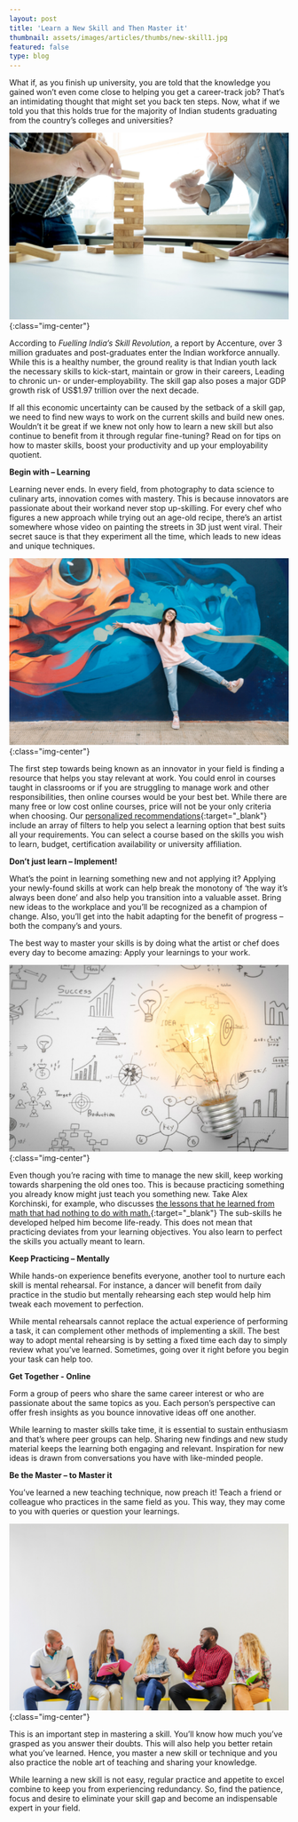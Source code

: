 ```yaml
---
layout: post
title: 'Learn a New Skill and Then Master it'
thumbnail: assets/images/articles/thumbs/new-skill1.jpg
featured: false
type: blog
---
```


What if, as you finish up university, you are told that the knowledge you gained won’t even come close to helping you get a career-track job? That’s an intimidating thought that might set you back ten steps. Now, what if we told you that this holds true for the majority of Indian students graduating from the country’s colleges and universities?

![learn-new-skill](/assets/images/articles/new-skill1.jpg){:class="img-center"}

According to *Fuelling India’s Skill Revolution*, a report by Accenture, over 3 million graduates and post-graduates enter the Indian workforce annually. While this is a healthy number, the ground reality is that Indian youth lack the necessary skills to kick-start, maintain or grow in their careers, Leading to chronic un- or under-employability. The skill gap also poses a major GDP growth risk of US$1.97 trillion over the next decade.

If all this economic uncertainty can be caused by the setback of a skill gap, we need to find new ways to work on the current skills and build new ones. Wouldn’t it be great if we knew not only how to learn a new skill but also continue to benefit from it through regular fine-tuning? Read on for tips on how to master skills, boost your productivity and up your employability quotient. 

**Begin with – Learning**

Learning never ends. In every field, from photography to data science to culinary arts, innovation comes with mastery. This is because innovators are passionate about their workand never stop up-skilling. For every chef who figures a new approach while trying out an age-old recipe, there’s an artist somewhere whose video on painting the streets in 3D just went viral. Their secret sauce is that they experiment all the time, which leads to new ideas and unique techniques.

![learn-new-skill](/assets/images/articles/new-skill2.jpg){:class="img-center"}

The first step towards being known as an innovator in your field is finding a resource that helps you stay relevant at work. You could enrol in courses taught in classrooms or if you are struggling to manage work and other responsibilities, then online courses would be your best bet. While there are many free or low cost online courses, price will not be your only criteria when choosing. Our [personalized recommendations](https://lore.online/personalize){:target="\_blank"} include an array of filters to help you select a learning option that best suits all your requirements. You can select a course based on the skills you wish to learn, budget, certification availability or university affiliation.

**Don’t just learn – Implement!**

What’s the point in learning something new and not applying it? Applying your newly-found skills at work can help break the monotony of ‘the way it’s always been done’ and also help you transition into a valuable asset. Bring new ideas to the workplace and you’ll be recognized as a champion of change. Also, you’ll get into the habit adapting for the benefit of progress – both the company’s and yours.

The best way to master your skills is by doing what the artist or chef does every day to become amazing: Apply your learnings to your work. 

![learn-new-skill](/assets/images/articles/new-skill3.jpg){:class="img-center"}

Even though you’re racing with time to manage the new skill, keep working towards sharpening the old ones too. This is because practicing something you already know might just teach you something new. Take Alex Korchinski, for example, who discusses [the lessons that he learned from math that had nothing to do with math.](https://medium.com/s/story/6-life-lessons-from-my-math-degree-that-have-nothing-to-do-with-math-d38aba90edfe){:target="\_blank"} The sub-skills he developed helped him become life-ready. This does not mean that practicing deviates from your learning objectives. You also learn to perfect the skills you actually meant to learn.

**Keep Practicing – Mentally**

While hands-on experience benefits everyone, another tool to nurture each skill is mental rehearsal. For instance, a dancer will benefit from daily practice in the studio but mentally rehearsing each step would help him tweak each movement to perfection.

While mental rehearsals cannot replace the actual experience of performing a task, it can complement other methods of implementing a skill. The best way to adopt mental rehearsing is by setting a fixed time each day to simply review what you’ve learned. Sometimes, going over it right before you begin your task can help too.

**Get Together - Online**

Form a group of peers who share the same career interest or who are passionate about the same topics as you. Each person’s perspective can offer fresh insights as you bounce innovative ideas off one another. 

While learning to master skills take time, it is essential to sustain enthusiasm and that’s where peer groups can help. Sharing new findings and new study material keeps the learning both engaging and relevant. Inspiration for new ideas is drawn from conversations you have with like-minded people. 

**Be the Master – to Master it**

You’ve learned a new teaching technique, now preach it! Teach a friend or colleague who practices in the same field as you. This way, they may come to you with queries or question your learnings.

![learn-new-skill](/assets/images/articles/new-skill4.jpg){:class="img-center"}

This is an important step in mastering a skill. You’ll know how much you’ve grasped as you answer their doubts.  This will also help you better retain what you’ve learned. Hence, you master a new skill or technique and you also practice the noble art of teaching and sharing your knowledge.

While learning a new skill is not easy, regular practice and appetite to excel combine to keep you from experiencing redundancy. So, find the patience, focus and desire to eliminate your skill gap and become an indispensable expert in your field.




